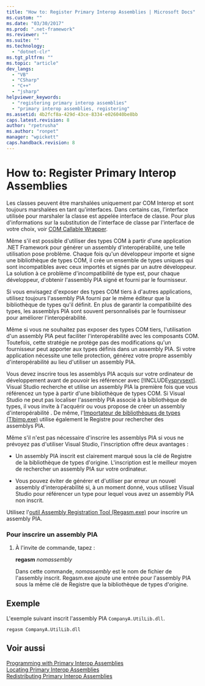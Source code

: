```yaml
---
title: "How to: Register Primary Interop Assemblies | Microsoft Docs"
ms.custom: ""
ms.date: "03/30/2017"
ms.prod: ".net-framework"
ms.reviewer: ""
ms.suite: ""
ms.technology: 
  - "dotnet-clr"
ms.tgt_pltfrm: ""
ms.topic: "article"
dev_langs: 
  - "VB"
  - "CSharp"
  - "C++"
  - "jsharp"
helpviewer_keywords: 
  - "registering primary interop assemblies"
  - "primary interop assemblies, registering"
ms.assetid: 4b2fcf8a-429d-43ce-8334-e026040be8bb
caps.latest.revision: 8
author: "rpetrusha"
ms.author: "ronpet"
manager: "wpickett"
caps.handback.revision: 8
---
```

# How to: Register Primary Interop Assemblies
Les classes peuvent être marshalées uniquement par COM Interop et sont toujours marshalées en tant qu'interfaces.  Dans certains cas, l'interface utilisée pour marshaler la classe est appelée interface de classe.  Pour plus d'informations sur la substitution de l'interface de classe par l'interface de votre choix, voir [COM Callable Wrapper](../../../docs/framework/interop/com-callable-wrapper.md).  
  
 Même s'il est possible d'utiliser des types COM à partir d'une application .NET Framework pour générer un assembly d'interopérabilité, une telle utilisation pose problème.  Chaque fois qu'un développeur importe et signe une bibliothèque de types COM, il crée un ensemble de types uniques qui sont incompatibles avec ceux importés et signés par un autre développeur.  La solution à ce problème d'incompatibilité de type est, pour chaque développeur, d'obtenir l'assembly PIA signé et fourni par le fournisseur.  
  
 Si vous envisagez d'exposer des types COM tiers à d'autres applications, utilisez toujours l'assembly PIA fourni par le même éditeur que la bibliothèque de types qu'il définit.  En plus de garantir la compatibilité des types, les assemblys PIA sont souvent personnalisés par le fournisseur pour améliorer l'interopérabilité.  
  
 Même si vous ne souhaitez pas exposer des types COM tiers, l'utilisation d'un assembly PIA peut faciliter l'interopérabilité avec les composants COM.  Toutefois, cette stratégie ne protège pas des modifications qu'un fournisseur peut apporter aux types définis dans un assembly PIA.  Si votre application nécessite une telle protection, générez votre propre assembly d'interopérabilité au lieu d'utiliser un assembly PIA.  
  
 Vous devez inscrire tous les assemblys PIA acquis sur votre ordinateur de développement avant de pouvoir les référencer avec [!INCLUDE[vsprvsext](../../../includes/vsprvsext-md.md)].  Visual Studio recherche et utilise un assembly PIA la première fois que vous référencez un type à partir d'une bibliothèque de types COM.  Si Visual Studio ne peut pas localiser l'assembly PIA associé à la bibliothèque de types, il vous invite à l'acquérir ou vous propose de créer un assembly d'interopérabilité .  De même, l'[Importateur de bibliothèques de types \(Tlbimp.exe\)](../../../docs/framework/tools/tlbimp-exe-type-library-importer.md) utilise également le Registre pour rechercher des assemblys PIA.  
  
 Même s'il n'est pas nécessaire d'inscrire les assemblys PIA si vous ne prévoyez pas d'utiliser Visual Studio, l'inscription offre deux avantages :  
  
-   Un assembly PIA inscrit est clairement marqué sous la clé de Registre de la bibliothèque de types d'origine.  L'inscription est le meilleur moyen de rechercher un assembly PIA sur votre ordinateur.  
  
-   Vous pouvez éviter de générer et d'utiliser par erreur un nouvel assembly d'interopérabilité si, à un moment donné, vous utilisez Visual Studio pour référencer un type pour lequel vous avez un assembly PIA non inscrit.  
  
 Utilisez l'[outil Assembly Registration Tool \(Regasm.exe\)](../../../docs/framework/tools/regasm-exe-assembly-registration-tool.md) pour inscrire un assembly PIA.  
  
### Pour inscrire un assembly PIA  
  
1.  À l'invite de commande, tapez :  
  
     **regasm** *nomassembly*  
  
     Dans cette commande, *nomassembly* est le nom de fichier de l'assembly inscrit.  Regasm.exe ajoute une entrée pour l'assembly PIA sous la même clé de Registre que la bibliothèque de types d'origine.  
  
## Exemple  
 L'exemple suivant inscrit l'assembly PIA `CompanyA.UtilLib.dll`.  
  
```  
regasm CompanyA.UtilLib.dll  
```  
  
## Voir aussi  
 [Programming with Primary Interop Assemblies](http://msdn.microsoft.com/fr-fr/306fa1d6-0703-4004-9e93-d0a57f1be81e)   
 [Locating Primary Interop Assemblies](http://msdn.microsoft.com/fr-fr/d6768e4b-cd80-414d-a4f8-05d979eb393b)   
 [Redistributing Primary Interop Assemblies](http://msdn.microsoft.com/fr-fr/e76384f0-d631-474c-bdbd-13884cba0265)